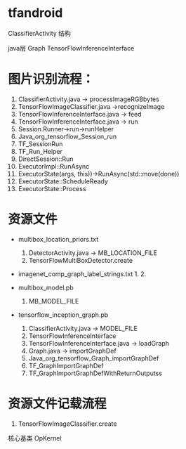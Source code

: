 # tfandroid

ClassifierActivity 结构

java层
Graph
TensorFlowInferenceInterface


# 图片识别流程：
 1. ClassifierActivity.java     -> processImageRGBbytes
 2. TensorFlowImageClassifier.java ->recognizeImage
 3. TensorFlowInferenceInterface.java -> feed
 4. TensorFlowInferenceInterface.java -> run
 5. Session.Runner->run->runHelper
 6. Java_org_tensorflow_Session_run
 7. TF_SessionRun
 8. TF_Run_Helper
 9. DirectSession::Run
 10. ExecutorImpl::RunAsync
 11. ExecutorState(args, this))->RunAsync(std::move(done))
 12. ExecutorState::ScheduleReady
 13. ExecutorState::Process
 
 
# 资源文件
 * multibox_location_priors.txt
    1. DetectorActivity.java -> MB_LOCATION_FILE
    2. TensorFlowMultiBoxDetector.create
    
    
 * imagenet_comp_graph_label_strings.txt
    1. 
    2. 
 
 * multibox_model.pb
    1. MB_MODEL_FILE
 
 * tensorflow_inception_graph.pb
    1. ClassifierActivity.java -> MODEL_FILE
    2. TensorFlowInferenceInterface
    3. TensorFlowInferenceInterface.java -> loadGraph
    4. Graph.java -> importGraphDef 
    5. Java_org_tensorflow_Graph_importGraphDef
    6. TF_GraphImportGraphDef
    7. TF_GraphImportGraphDefWithReturnOutputss
    
 
# 资源文件记载流程
1. TensorFlowImageClassifier.create
    

 
核心基类 OpKernel

